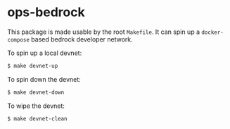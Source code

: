 # ops-bedrock

This package is made usable by the root `Makefile`. It can spin up
a `docker-compose` based bedrock developer network.

To spin up a local devnet:

```bash
$ make devnet-up
```

To spin down the devnet:

```bash
$ make devnet-down
```

To wipe the devnet:

```bash
$ make devnet-clean
```
